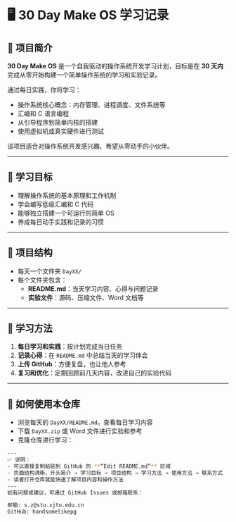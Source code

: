 # 🖥 30 Day Make OS 学习记录

## 📌 项目简介
**30 Day Make OS** 是一个自我驱动的操作系统开发学习计划，目标是在 **30 天内**完成从零开始构建一个简单操作系统的学习和实验记录。

通过每日实践，你将学习：
- 操作系统核心概念：内存管理、进程调度、文件系统等
- 汇编和 C 语言编程
- 从引导程序到简单内核的搭建
- 使用虚拟机或真实硬件进行测试

该项目适合对操作系统开发感兴趣、希望从零动手的小伙伴。

---

## 🎯 学习目标
- 理解操作系统的基本原理和工作机制  
- 学会编写低级汇编和 C 代码  
- 能够独立搭建一个可运行的简单 OS  
- 养成每日动手实践和记录的习惯

---

## 📂 项目结构

- 每天一个文件夹 `DayXX/`  
- 每个文件夹包含：
  - **README.md**：当天学习内容、心得与问题记录  
  - **实验文件**：源码、压缩文件、Word 文档等  

---

## 📖 学习方法
1. **每日学习和实践**：按计划完成当日任务  
2. **记录心得**：在 `README.md` 中总结当天的学习体会  
3. **上传 GitHub**：方便复盘，也让他人参考  
4. **复习和优化**：定期回顾前几天内容，改进自己的实验代码  

---

## 🚀 如何使用本仓库
- 浏览每天的 `DayXX/README.md`，查看每日学习内容  
- 下载 `DayXX.zip` 或 Word 文件进行实验和参考  
- 克隆仓库进行学习：
```bash
---
✅ 说明：
- 可以直接复制粘贴到 GitHub 的 **“Edit README.md”** 区域  
- 页面结构清晰，开头简介 → 学习目标 → 项目结构 → 学习方法 → 使用方法 → 联系方式  
- 读者打开仓库就能快速了解项目内容和操作方法  
---
如有问题或建议，可通过 GitHub Issues 或邮箱联系：

邮箱: s.z@stu.xjtu.edu.cn
GitHub: handsomelikepg

